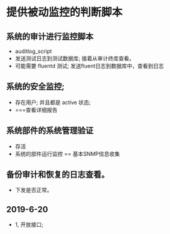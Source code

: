 # 提供被动监控的判断脚本


## 系统的审计进行监控脚本
- auditlog_script 
- 发送测试日志到测试数据库; 接着从审计终库查看。
- 可能需要 fluentd 测试; 发送fluent日志到数据库中，查看到日志


## 系统的安全监控;
- 存在用户; 并且都是 active 状态;
- ===查看详细报告


## 系统部件的系统管理验证
- 存活
- 系统的部件运行监控 == 基本SNMP信息收集


## 备份审计和恢复的日志查看。
- 下发是否正常。

## 2019-6-20
- 1, 开放接口; 